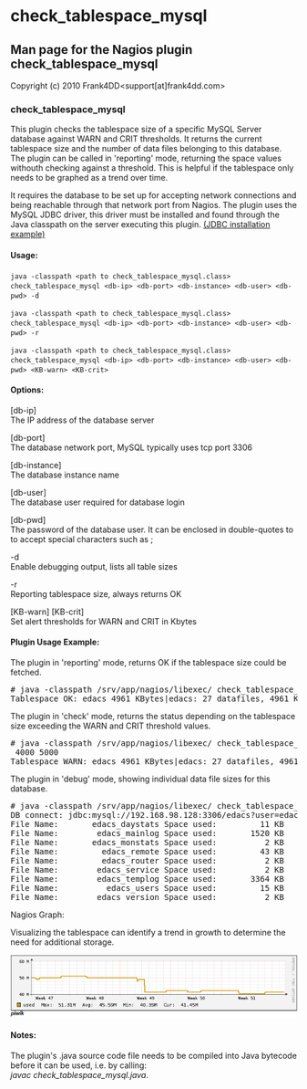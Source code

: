 # check_tablespace_mysql

## Man page for the Nagios plugin check_tablespace_mysql

Copyright (c) 2010 Frank4DD<support[at]frank4dd.com>

### check_tablespace_mysql

This plugin checks the tablespace size of a specific MySQL Server database against WARN and CRIT thresholds. It returns the current tablespace size and the number of data files belonging to this database. The plugin can be called in 'reporting' mode, returning the space values withouth checking against a threshold. This is helpful if the tablespace only needs to be graphed as a trend over time.

It requires the database to be set up for accepting network connections and being reachable through that network port from Nagios. The plugin uses the MySQL JDBC driver, this driver must be installed and found through the Java classpath on the server executing this plugin. [(JDBC installation example)](http://fm4dd.com/database/howto-install-MySQL-jdbc.htm)

#### Usage:

`java -classpath <path to check_tablespace_mysql.class> check_tablespace_mysql <db-ip> <db-port> <db-instance> <db-user> <db-pwd> -d`  

`java -classpath <path to check_tablespace_mysql.class> check_tablespace_mysql <db-ip> <db-port> <db-instance> <db-user> <db-pwd> -r`  

`java -classpath <path to check_tablespace_mysql.class> check_tablespace_mysql <db-ip> <db-port> <db-instance> <db-user> <db-pwd> <KB-warn> <KB-crit>`

#### Options:

[db-ip]  
      The IP address of the database server

[db-port]  
      The database network port, MySQL typically uses tcp port 3306

[db-instance]  
      The database instance name

[db-user]  
      The database user required for database login

[db-pwd]  
      The password of the database user. It can be enclosed in double-quotes to to accept special characters such as ;

-d  
      Enable debugging output, lists all table sizes

-r  
      Reporting tablespace size, always returns OK

[KB-warn] [KB-crit]  
      Set alert thresholds for WARN and CRIT in Kbytes

#### Plugin Usage Example:

The plugin in 'reporting' mode, returns OK if the tablespace size could be fetched.

<pre># java -classpath /srv/app/nagios/libexec/ check_tablespace_mysql 192.168.98.128 3306 edacs "edacsread" "dbpass" -r
Tablespace OK: edacs 4961 KBytes|edacs: 27 datafiles, 4961 KB</pre>

The plugin in 'check' mode, returns the status depending on the tablespace size exceeding the WARN and CRIT threshold values.

<pre># java -classpath /srv/app/nagios/libexec/ check_tablespace_mysql 192.168.98.128 3306 edacs "edacsread" "dbpass"
 4000 5000
Tablespace WARN: edacs 4961 KBytes|edacs: 27 datafiles, 4961 KB</pre>

The plugin in 'debug' mode, showing individual data file sizes for this database.

<pre># java -classpath /srv/app/nagios/libexec/ check_tablespace_mysql 192.168.98.128 3306 edacs "edacsread" "dbpass" -d
DB connect: jdbc:mysql://192.168.98.128:3306/edacs?user=edacsread&password=dbpass
File Name:       edacs_daystats Space used:         11 KB
File Name:        edacs_mainlog Space used:       1520 KB
File Name:       edacs_monstats Space used:          2 KB
File Name:         edacs_remote Space used:         43 KB
File Name:         edacs_router Space used:          2 KB
File Name:        edacs_service Space used:          2 KB
File Name:        edacs_templog Space used:       3364 KB
File Name:          edacs_users Space used:         15 KB
File Name:        edacs_version Space used:          2 KB</pre>

Nagios Graph:

Visualizing the tablespace can identify a trend in growth to determine the need for additional storage.

![](images/check_tablespace_mysql-example1.png)

#### Notes:

The plugin's .java source code file needs to be compiled into Java bytecode before it can be used, i.e. by calling:  
_javac check_tablespace_mysql.java_.
